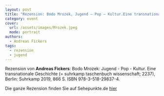 ```yaml
---
layout: post
title: "Rezension: Bodo Mrozek, Jugend – Pop – Kultur.Eine transnationale Geschichte, 2019"
category: event
cover:
  url: /assets/images/Mrozek.jpeg
  mode: portrait
authors:
  - Andreas Fickers
tags:
  - rezension
  - jugend
---
```


Rezension von **Andreas Fickers**: Bodo Mrozek: Jugend - Pop - Kultur. Eine transnationale Geschichte (= suhrkamp taschenbuch wissenschaft; 2237), Berlin: Suhrkamp 2019, 866 S. ISBN 978-3-518-29837-4.

<!-- more -->

Die ganze Rezension finden Sie auf Sehepunkte.de [hier](http://www.sehepunkte.de/2022/01/35360.html)
